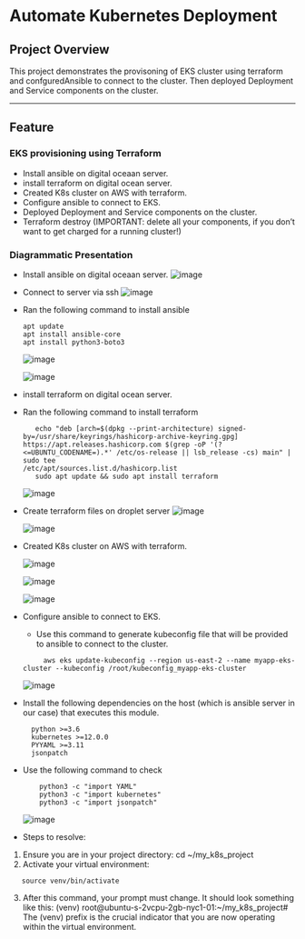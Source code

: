 # **Automate Kubernetes Deployment**

## **Project Overview**
This project demonstrates the provisoning of EKS cluster using terraform and confguredAnsible to connect to the cluster. Then deployed Deployment and Service components on the cluster.

---
  
## **Feature**

### **EKS provisioning using Terraform**

- Install ansible on digital oceaan server.
- install terraform on digital ocean server.
- Created K8s cluster on AWS with terraform.
- Configure ansible to connect to EKS.
- Deployed Deployment and Service components on the cluster.
- Terraform destroy (IMPORTANT: delete all your components, if you don’t want to get charged for a running cluster!)


### **Diagrammatic Presentation**
- Install ansible on digital oceaan server.
  ![image](https://github.com/user-attachments/assets/10ea02e0-d399-4ac0-8ea5-aebc766b01cf)
- Connect to server via ssh
  ![image](https://github.com/user-attachments/assets/16aa9534-9bd4-4619-9d86-6fac0a7166f2)
- Ran the following command to install ansible
  ```
  apt update
  apt install ansible-core
  apt install python3-boto3
  ```
  ![image](https://github.com/user-attachments/assets/79a7427a-8222-4d5a-acb1-24e2cad5143d)

  ![image](https://github.com/user-attachments/assets/1d37ea01-8df6-4259-a6d6-44b088bc53ea)


- install terraform on digital ocean server.
- Ran the following command to install terraform
  ```wget -O - https://apt.releases.hashicorp.com/gpg | sudo gpg --dearmor -o /usr/share/keyrings/hashicorp-archive-keyring.gpg
     echo "deb [arch=$(dpkg --print-architecture) signed-by=/usr/share/keyrings/hashicorp-archive-keyring.gpg] https://apt.releases.hashicorp.com $(grep -oP '(?<=UBUNTU_CODENAME=).*' /etc/os-release || lsb_release -cs) main" | sudo tee                                        /etc/apt/sources.list.d/hashicorp.list
     sudo apt update && sudo apt install terraform
  ```

  ![image](https://github.com/user-attachments/assets/2ae5abd9-731d-4b25-ad73-3e44b8dc583c)

- Create terraform files on droplet server
  ![image](https://github.com/user-attachments/assets/060503c0-cf51-46c9-9ba4-16c8c8515071)

  ![image](https://github.com/user-attachments/assets/4f44d84a-9f41-4908-9daf-3b1f75b10915)



- Created K8s cluster on AWS with terraform.
  
  ![image](https://github.com/user-attachments/assets/f584ca33-8475-42d6-a132-bdce55976bb7)

  ![image](https://github.com/user-attachments/assets/6b406d5f-cceb-482a-98b1-75cb71346d76)


  ![image](https://github.com/user-attachments/assets/03f071e8-f948-4cf5-92aa-cc725e36c9c8)

- Configure ansible to connect to EKS.

    - Use this command to generate kubeconfig file that will be provided to ansible to connect to the cluster.
     ```
          aws eks update-kubeconfig --region us-east-2 --name myapp-eks-cluster --kubeconfig /root/kubeconfig_myapp-eks-cluster
     ````
    
    ![image](https://github.com/user-attachments/assets/f9b7ce6b-0450-4a12-9a52-f69de7374075)
  
- Install the following dependencies on the host (which is ansible server in our case) that executes this module.
  
  ```
    python >=3.6
    kubernetes >=12.0.0
    PYYAML >=3.11
    jsonpatch
  ```

- Use the following command to check

  ```
      python3 -c "import YAML"
      python3 -c "import kubernetes"
      python3 -c "import jsonpatch"
  ```

  ![image](https://github.com/user-attachments/assets/83ec64ad-52de-4858-aada-beb5a6a2bcc2)


- Steps to resolve:
1.	Ensure you are in your project directory: cd ~/my_k8s_project
2.	Activate your virtual environment:
   ```
      source venv/bin/activate
  ```
3. After this command, your prompt must change. It should look something like this:
    (venv) root@ubuntu-s-2vcpu-2gb-nyc1-01:~/my_k8s_project#
    The (venv) prefix is the crucial indicator that you are now operating within the virtual environment.





 
